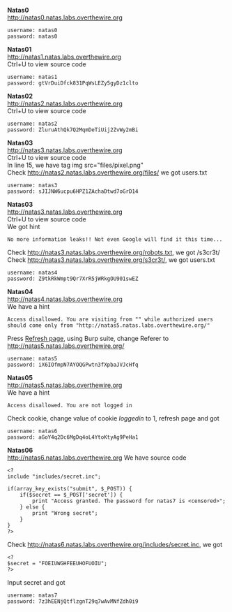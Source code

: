**Natas0**  
http://natas0.natas.labs.overthewire.org  
```
username: natas0
password: natas0
```

**Natas01**  
http://natas1.natas.labs.overthewire.org  
Ctrl+U to view source code
```
username: natas1
password: gtVrDuiDfck831PqWsLEZy5gyDz1clto 
```

**Natas02**  
http://natas2.natas.labs.overthewire.org  
Ctrl+U to view source code
```
username: natas2
password: ZluruAthQk7Q2MqmDeTiUij2ZvWy2mBi 
```

**Natas03**  
http://natas3.natas.labs.overthewire.org  
Ctrl+U to view source code  
In line 15, we have tag img src="files/pixel.png"  
Check http://natas2.natas.labs.overthewire.org/files/ we got users.txt
```
username: natas3
password: sJIJNW6ucpu6HPZ1ZAchaDtwd7oGrD14 
```

**Natas03**  
http://natas3.natas.labs.overthewire.org  
Ctrl+U to view source code  
We got hint
```
No more information leaks!! Not even Google will find it this time...
```
Check http://natas3.natas.labs.overthewire.org/robots.txt, we got /s3cr3t/  
Check http://natas3.natas.labs.overthewire.org/s3cr3t/, we got users.txt
```
username: natas4
password: Z9tkRkWmpt9Qr7XrR5jWRkgOU901swEZ 
```

**Natas04**  
http://natas4.natas.labs.overthewire.org  
We have a hint 
```
Access disallowed. You are visiting from "" while authorized users should come only from "http://natas5.natas.labs.overthewire.org/"
```
Press <u>Refresh page</u>, using Burp suite, change Referer to http://natas5.natas.labs.overthewire.org/
```
username: natas5
password: iX6IOfmpN7AYOQGPwtn3fXpbaJVJcHfq 
```

**Natas05**  
http://natas5.natas.labs.overthewire.org   
We have a hint 
```
Access disallowed. You are not logged in
```
Check cookie, change value of cookie <i>loggedin</i> to 1, refresh page and got
```
username: natas6
password: aGoY4q2Dc6MgDq4oL4YtoKtyAg9PeHa1 
```

**Natas06**  
http://natas6.natas.labs.overthewire.org
We have source code
```
<?
include "includes/secret.inc";

if(array_key_exists("submit", $_POST)) {
    if($secret == $_POST['secret']) {
        print "Access granted. The password for natas7 is <censored>";
    } else {
        print "Wrong secret";
    }
}
?>
```
Check http://natas6.natas.labs.overthewire.org/includes/secret.inc, we got
```
<?
$secret = "FOEIUWGHFEEUHOFUOIU";
?>
```
Input secret and got
```
username: natas7
password: 7z3hEENjQtflzgnT29q7wAvMNfZdh0i9 
```

